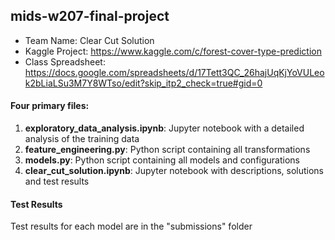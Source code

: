 ## mids-w207-final-project
- Team Name: Clear Cut Solution 
- Kaggle Project: https://www.kaggle.com/c/forest-cover-type-prediction
- Class Spreadsheet: https://docs.google.com/spreadsheets/d/17Tett3QC_26hajUqKjYoVULeok2bLiaLSu3M7Y8WTso/edit?skip_itp2_check=true#gid=0

#### Four primary files:

1. **exploratory_data_analysis.ipynb**: Jupyter notebook with a detailed analysis of the training data
2. **feature_engineering.py**:  Python script containing all transformations 
3. **models.py**: Python script containing all models and configurations 
4. **clear_cut_solution.ipynb**:  Jupyter notebook with descriptions, solutions and test results


#### Test Results
  Test results for each model are in the "submissions" folder
